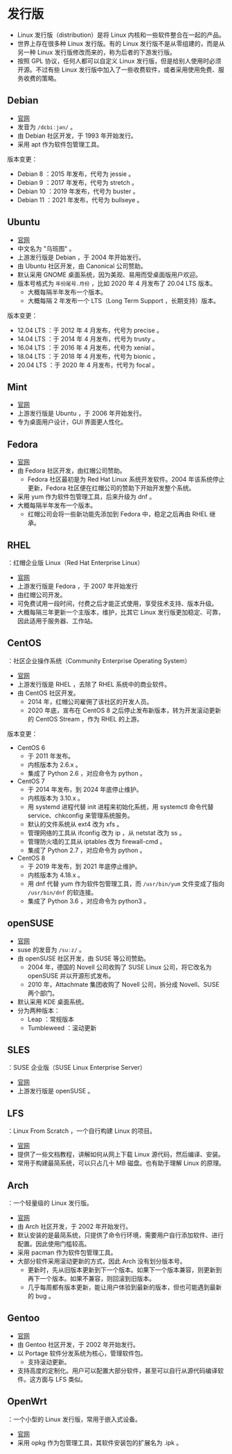 # 发行版

- Linux 发行版（distribution）是将 Linux 内核和一些软件整合在一起的产品。
- 世界上存在很多种 Linux 发行版。有的 Linux 发行版不是从零组建的，而是从另一种 Linux 发行版修改而来的，称为后者的下游发行版。
- 按照 GPL 协议，任何人都可以自定义 Linux 发行版，但是给别人使用时必须开源。不过有些 Linux 发行版中加入了一些收费软件，或者采用使用免费、服务收费的策略。

## Debian

- [官网](https://www.debian.org/)
- 发音为 `/dɛbiːjən/` 。
- 由 Debian 社区开发，于 1993 年开始发行。
- 采用 apt 作为软件包管理工具。

版本变更：
- Debian 8  ：2015 年发布，代号为 jessie  。
- Debian 9  ：2017 年发布，代号为 stretch 。
- Debian 10 ：2019 年发布，代号为 buster 。
- Debian 11 ：2021 年发布，代号为 bullseye 。

## Ubuntu

- [官网](https://ubuntu.com/)
- 中文名为 "乌班图" 。
- 上游发行版是 Debian ，于 2004 年开始发行。
- 由 Ubuntu 社区开发，由 Canonical 公司赞助。
- 默认采用 GNOME 桌面系统，因为美观、易用而受桌面版用户欢迎。
- 版本号格式为 ` 年份尾号.月份 ` ，比如 2020 年 4 月发布了 20.04 LTS 版本。
  - 大概每隔半年发布一个版本。
  - 大概每隔 2 年发布一个 LTS（Long Term Support ，长期支持）版本。

版本变更：
- 12.04 LTS ：于 2012 年 4 月发布，代号为 precise 。
- 14.04 LTS ：于 2014 年 4 月发布，代号为 trusty 。
- 16.04 LTS ：于 2016 年 4 月发布，代号为 xenial 。
- 18.04 LTS ：于 2018 年 4 月发布，代号为 bionic 。
- 20.04 LTS ：于 2020 年 4 月发布，代号为 focal 。

## Mint

- [官网](https://www.linuxmint.com/)
- 上游发行版是 Ubuntu ，于 2006 年开始发行。
- 专为桌面用户设计，GUI 界面更人性化。

## Fedora

- [官网](https://getfedora.org/)
- 由 Fedora 社区开发，由红帽公司赞助。
  - Fedora 社区最初是为 Red Hat Linux 系统开发软件。2004 年该系统停止更新，Fedora 社区便在红帽公司的赞助下开始开发整个系统。
- 采用 yum 作为软件包管理工具，后来升级为 dnf 。
- 大概每隔半年发布一个版本。
  - 红帽公司会将一些新功能先添加到 Fedora 中，稳定之后再由 RHEL 继承。

## RHEL

：红帽企业版 Linux（Red Hat Enterprise Linux）
- [官网](https://access.redhat.com/products/red-hat-enterprise-linux/)
- 上游发行版是 Fedora ，于 2007 年开始发行
- 由红帽公司开发。
- 可免费试用一段时间，付费之后才能正式使用，享受技术支持、版本升级。
- 大概每隔三年更新一个主版本，维护，比其它 Linux 发行版更加稳定、可靠，因此适用于服务器、工作站。

## CentOS

：社区企业操作系统（Community Enterprise Operating System）
- [官网](https://www.centos.org/)
- 上游发行版是 RHEL ，去除了 RHEL 系统中的商业软件。
- 由 CentOS 社区开发。
  - 2014 年，红帽公司雇佣了该社区的开发人员。
  - 2020 年底，宣布在 CentOS 8 之后停止发布新版本，转为开发滚动更新的 CentOS Stream ，作为 RHEL 的上游。

版本变更：
- CentOS 6
  - 于 2011 年发布。
  - 内核版本为 2.6.x 。
  - 集成了 Python 2.6 ，对应命令为 python 。
- CentOS 7
  - 于 2014 年发布，到 2024 年底停止维护。
  - 内核版本为 3.10.x 。
  - 用 systemd 进程代替 init 进程来初始化系统，用 systemctl 命令代替 service、chkconfig 来管理系统服务。
  - 默认的文件系统从 ext4 改为 xfs 。
  - 管理网络的工具从 ifconfig 改为 ip ，从 netstat 改为 ss 。
  - 管理防火墙的工具从 iptables 改为 firewall-cmd 。
  - 集成了 Python 2.7 ，对应命令为 python 。
- CentOS 8
  - 于 2019 年发布，到 2021 年底停止维护。
  - 内核版本为 4.18.x 。
  - 用 dnf 代替 yum 作为软件包管理工具，而 `/usr/bin/yum` 文件变成了指向 `/usr/bin/dnf` 的软连接。
  - 集成了 Python 3.6 ，对应命令为 python3 。

## openSUSE

- [官网](https://www.opensuse.org/)
- suse 的发音为 `/suːz/` 。
- 由 openSUSE 社区开发，由 SUSE 等公司赞助。
  - 2004 年，德国的 Novell 公司收购了 SUSE Linux 公司，将它改名为 openSUSE 并以开源形式发布。
  - 2010 年，Attachmate 集团收购了 Novell 公司，拆分成 Novell、SUSE 两个部门。
- 默认采用 KDE 桌面系统。
- 分为两种版本：
  - Leap ：常规版本
  - Tumbleweed ：滚动更新

## SLES

：SUSE 企业版（SUSE Linux Enterprise Server）
- [官网](https://www.suse.com/products/server/)
- 上游发行版是 openSUSE 。

## LFS

：Linux From Scratch ，一个自行构建 Linux 的项目。
- [官网](http://www.linuxfromscratch.org/)
- 提供了一些文档教程，讲解如何从网上下载 Linux 源代码，然后编译、安装。
- 常用于构建最简系统，可以只占几十 MB 磁盘。也有助于理解 Linux 的原理。

## Arch

：一个轻量级的 Linux 发行版。
- [官网](https://www.archlinux.org/)
- 由 Arch 社区开发，于 2002 年开始发行。
- 默认安装的是最简系统，只提供了命令行环境，需要用户自行添加软件、进行配置。因此使用门槛较高。
- 采用 pacman 作为软件包管理工具。
- 大部分软件采用滚动更新的方式，因此 Arch 没有划分版本号。
  - 更新时，先从旧版本更新到下一个版本。如果下一个版本兼容，则更新到再下一个版本。如果不兼容，则回滚到旧版本。
  - 几乎每周都有版本更新，能让用户体验到最新的版本，但也可能遇到最新的 bug 。

## Gentoo

- [官网](https://www.gentoo.org/)
- 由 Gentoo 社区开发，于 2002 年开始发行。
- 以 Portage 软件分发系统为核心，管理软件包。
  - 支持滚动更新。
- 支持高度的定制化。用户可以配置大部分软件，甚至可以自行从源代码编译软件。这方面与 LFS 类似。

## OpenWrt

：一个小型的 Linux 发行版，常用于嵌入式设备。
- [官网](https://openwrt.org/)
- 采用 opkg 作为包管理工具，其软件安装包的扩展名为 .ipk 。
